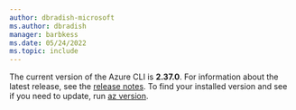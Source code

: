 ```yaml
---
author: dbradish-microsoft
ms.author: dbradish
manager: barbkess
ms.date: 05/24/2022
ms.topic: include
---
```


The current version of the Azure CLI is __2.37.0__. For information about the latest release, see the [release notes](../release-notes-azure-cli.md). To find your installed version and see if you need to update, run [az version](/cli/azure/reference-index#az_version).
